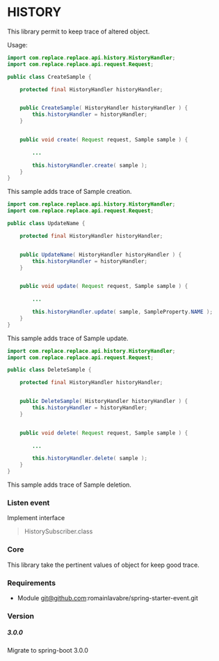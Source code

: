 # HISTORY

This library permit to keep trace of altered object.

Usage:

```java
import com.replace.replace.api.history.HistoryHandler;
import com.replace.replace.api.request.Request;

public class CreateSample {

    protected final HistoryHandler historyHandler;


    public CreateSample( HistoryHandler historyHandler ) {
        this.historyHandler = historyHandler;
    }


    public void create( Request request, Sample sample ) {
    
        ...

        this.historyHandler.create( sample );
    }
}
```

This sample adds trace of Sample creation.

```java
import com.replace.replace.api.history.HistoryHandler;
import com.replace.replace.api.request.Request;

public class UpdateName {

    protected final HistoryHandler historyHandler;


    public UpdateName( HistoryHandler historyHandler ) {
        this.historyHandler = historyHandler;
    }


    public void update( Request request, Sample sample ) {
    
        ...

        this.historyHandler.update( sample, SampleProperty.NAME );
    }
}
```

This sample adds trace of Sample update.

```java
import com.replace.replace.api.history.HistoryHandler;
import com.replace.replace.api.request.Request;

public class DeleteSample {

    protected final HistoryHandler historyHandler;


    public DeleteSample( HistoryHandler historyHandler ) {
        this.historyHandler = historyHandler;
    }


    public void delete( Request request, Sample sample ) {
    
        ...

        this.historyHandler.delete( sample );
    }
}
```

This sample adds trace of Sample deletion.

### Listen event

Implement interface
> HistorySubscriber.class

### Core

This library take the pertinent values of object for keep good trace.

### Requirements

- Module git@github.com:romainlavabre/spring-starter-event.git

### Version

##### 3.0.0

Migrate to spring-boot 3.0.0